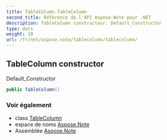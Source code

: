 ```yaml
---
title: TableColumn.TableColumn
second_title: Référence de l'API Aspose.Note pour .NET
description: TableColumn constructeur. Default_Constructor
type: docs
weight: 10
url: /fr/net/aspose.note/tablecolumn/tablecolumn/
---
```

## TableColumn constructor

Default_Constructor

```csharp
public TableColumn()
```

### Voir également

* class [TableColumn](../)
* espace de noms [Aspose.Note](../../tablecolumn/)
* Assemblée [Aspose.Note](../../../)


